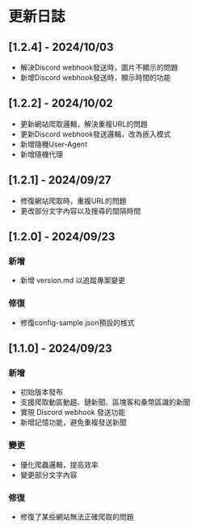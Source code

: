 # 更新日誌
## [1.2.4] - 2024/10/03
- 解決Discord webhook發送時，圖片不顯示的問題
- 新增Discord webhook發送時，顯示時間的功能

## [1.2.2] - 2024/10/02
- 更新網站爬取邏輯，解決重複URL的問題
- 更新Discord webhook發送邏輯，改為嵌入模式
- 新增隨機User-Agent
- 新增隨機代理

## [1.2.1] - 2024/09/27

- 修復網站爬取時，重複URL的問題
- 更改部分文字內容以及搜尋的間隔時間

## [1.2.0] - 2024/09/23

### 新增
- 新增 version.md 以追蹤專案變更

### 修復
- 修復config-sample.json預設的格式

## [1.1.0] - 2024/09/23

### 新增
- 初始版本發布
- 支援爬取動區動趨、鏈新聞、區塊客和桑幣區識的新聞
- 實現 Discord webhook 發送功能
- 新增記憶功能，避免重複發送新聞

### 變更
- 優化爬蟲邏輯，提高效率
- 變更部分文字內容

### 修復
- 修復了某些網站無法正確爬取的問題